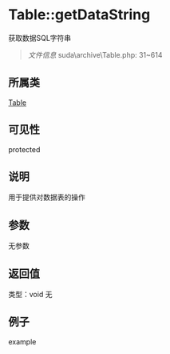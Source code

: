# Table::getDataString
获取数据SQL字符串
> *文件信息* suda\archive\Table.php: 31~614
## 所属类 

[Table](../Table.md)

## 可见性

  protected  
## 说明


用于提供对数据表的操作


## 参数

无参数

## 返回值
类型：void
无

## 例子

example